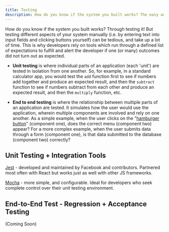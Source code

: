 ```yaml
---
title: Testing
description: How do you know if the system you built works? The easy answer we usually don't. Still we can become more confident, thats where testing comes in
---
```


How do you know if the system you built works? Through testing it! But testing different aspects of your system manually (i.e. by entering text into input fields and clicking buttons yourself) can be tedious, and take up a lot of time. This is why developers rely on tools which run through a defined list of expectations to fulfill and alert the developer if one (or many) outcomes did not turn out as expected.

- **Unit testing** is where individual parts of an application (each 'unit') are tested in isolation from one another. So, for example, in a standard calculator app, you would test the `add` function first to see if numbers add together and produce an expected result, and then the `subtract` function to see if numbers subtract from each other and produce an expected result, and then the `multiply` function, etc.

- **End to end testing** is where the relationship between multiple parts of an application are tested. It simulates how the user would use the application, wherein multiple components are involved and rely on one another. As a simple example, when the user clicks on the "[hamburger button](https://en.wikipedia.org/wiki/Hamburger_button)" (component one), does the correct menu (component two) appear? For a more complex example, when the user submits data through a form (component one), is that data submitted to the database (component two) correctly?

## **Unit Testing + Integration Tools**

[Jest](https://jestjs.io/) - developed and maintained by Facebook and contributors. Partnered most often with React but works just as well with other JS frameworks.

[Mocha](https://mochajs.org/) - more simple, and configurable. Ideal for developers who seek complete control over their unit testing environment.

## **End-to-End Test** - Regression + Acceptance Testing

(Coming Soon)
